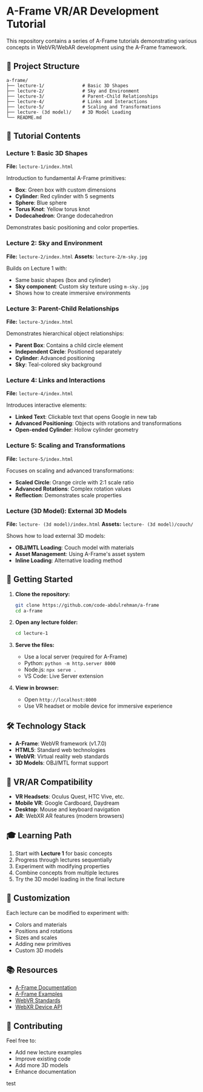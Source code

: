 # A-Frame VR/AR Development Tutorial

This repository contains a series of A-Frame tutorials demonstrating various concepts in WebVR/WebAR development using the A-Frame framework.

## 📁 Project Structure

```
a-frame/
├── lecture-1/              # Basic 3D Shapes
├── lecture-2/              # Sky and Environment
├── lecture-3/              # Parent-Child Relationships
├── lecture-4/              # Links and Interactions
├── lecture-5/              # Scaling and Transformations
├── lecture- (3d model)/    # 3D Model Loading
└── README.md
```

## 🎯 Tutorial Contents

### Lecture 1: Basic 3D Shapes
**File:** `lecture-1/index.html`

Introduction to fundamental A-Frame primitives:
- **Box**: Green box with custom dimensions
- **Cylinder**: Red cylinder with 5 segments
- **Sphere**: Blue sphere
- **Torus Knot**: Yellow torus knot
- **Dodecahedron**: Orange dodecahedron

Demonstrates basic positioning and color properties.

### Lecture 2: Sky and Environment
**File:** `lecture-2/index.html`
**Assets:** `lecture-2/m-sky.jpg`

Builds on Lecture 1 with:
- Same basic shapes (box and cylinder)
- **Sky component**: Custom sky texture using `m-sky.jpg`
- Shows how to create immersive environments

### Lecture 3: Parent-Child Relationships
**File:** `lecture-3/index.html`

Demonstrates hierarchical object relationships:
- **Parent Box**: Contains a child circle element
- **Independent Circle**: Positioned separately
- **Cylinder**: Advanced positioning
- **Sky**: Teal-colored sky background

### Lecture 4: Links and Interactions
**File:** `lecture-4/index.html`

Introduces interactive elements:
- **Linked Text**: Clickable text that opens Google in new tab
- **Advanced Positioning**: Objects with rotations and transformations
- **Open-ended Cylinder**: Hollow cylinder geometry

### Lecture 5: Scaling and Transformations
**File:** `lecture-5/index.html`

Focuses on scaling and advanced transformations:
- **Scaled Circle**: Orange circle with 2:1 scale ratio
- **Advanced Rotations**: Complex rotation values
- **Reflection**: Demonstrates scale properties

### Lecture (3D Model): External 3D Models
**File:** `lecture- (3d model)/index.html`
**Assets:** `lecture- (3d model)/couch/`

Shows how to load external 3D models:
- **OBJ/MTL Loading**: Couch model with materials
- **Asset Management**: Using A-Frame's asset system
- **Inline Loading**: Alternative loading method

## 🚀 Getting Started

1. **Clone the repository:**
   ```bash
   git clone https://github.com/code-abdulrehman/a-frame
   cd a-frame
   ```

2. **Open any lecture folder:**
   ```bash
   cd lecture-1
   ```

3. **Serve the files:**
   - Use a local server (required for A-Frame)
   - Python: `python -m http.server 8000`
   - Node.js: `npx serve .`
   - VS Code: Live Server extension

4. **View in browser:**
   - Open `http://localhost:8000`
   - Use VR headset or mobile device for immersive experience

## 🛠️ Technology Stack

- **A-Frame**: WebVR framework (v1.7.0)
- **HTML5**: Standard web technologies
- **WebVR**: Virtual reality web standards
- **3D Models**: OBJ/MTL format support

## 📱 VR/AR Compatibility

- **VR Headsets**: Oculus Quest, HTC Vive, etc.
- **Mobile VR**: Google Cardboard, Daydream
- **Desktop**: Mouse and keyboard navigation
- **AR**: WebXR AR features (modern browsers)

## 🎓 Learning Path

1. Start with **Lecture 1** for basic concepts
2. Progress through lectures sequentially
3. Experiment with modifying properties
4. Combine concepts from multiple lectures
5. Try the 3D model loading in the final lecture

## 🔧 Customization

Each lecture can be modified to experiment with:
- Colors and materials
- Positions and rotations
- Sizes and scales
- Adding new primitives
- Custom 3D models

## 📚 Resources

- [A-Frame Documentation](https://aframe.io/docs/)
- [A-Frame Examples](https://aframe.io/examples/)
- [WebVR Standards](https://webvr.info/)
- [WebXR Device API](https://immersive-web.github.io/webxr/)

## 🤝 Contributing

Feel free to:
- Add new lecture examples
- Improve existing code
- Add more 3D models
- Enhance documentation

test
